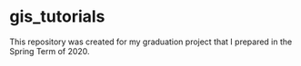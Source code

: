 # gis_tutorials
This repository was created for my graduation project that I prepared in the Spring Term of 2020.
